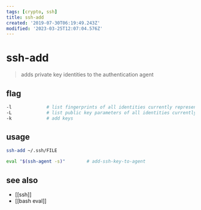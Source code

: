 ```yaml
---
tags: [crypto, ssh]
title: ssh-add
created: '2019-07-30T06:19:49.243Z'
modified: '2023-03-25T12:07:04.576Z'
---
```


# ssh-add

>  adds private key identities to the authentication agent

## flag

```sh
-l             # list fingerprints of all identities currently represented by the agent
-L             # list public key parameters of all identities currently represented by the agent
-k             # add keys
```

## usage

```sh
ssh-add ~/.ssh/FILE

eval "$(ssh-agent -s)"        # add-ssh-key-to-agent
```

## see also

- [[ssh]]
- [[bash eval]]
